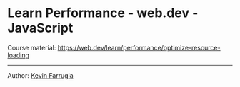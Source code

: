 # Learn Performance - web.dev - JavaScript

Course material: https://web.dev/learn/performance/optimize-resource-loading

---

Author: [Kevin Farrugia](https://imkev.dev)


